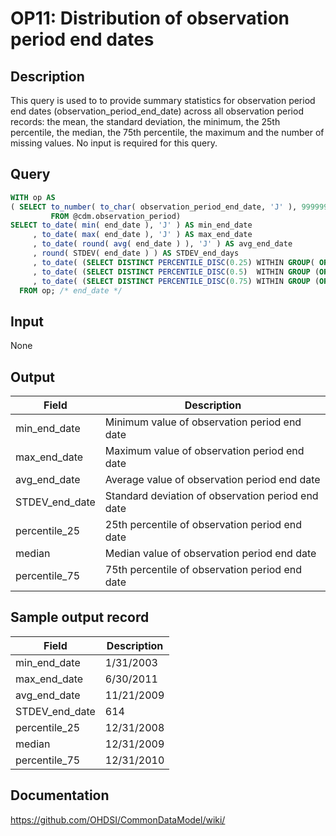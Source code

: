 <!---
Group:observation period
Name:OP11 Distribution of observation period end dates
Author:Patrick Ryan
CDM Version: 5.0
-->

# OP11: Distribution of observation period end dates

## Description
This query is used to to provide summary statistics for observation period end dates (observation_period_end_date) across all observation period records: the mean, the standard deviation, the minimum, the 25th percentile, the median, the 75th percentile, the maximum and the number of missing values. No input is required for this query.

## Query
```sql
WITH op AS
( SELECT to_number( to_char( observation_period_end_date, 'J' ), 9999999 )::INT AS end_date
         FROM @cdm.observation_period)
SELECT to_date( min( end_date ), 'J' ) AS min_end_date
     , to_date( max( end_date ), 'J' ) AS max_end_date
     , to_date( round( avg( end_date ) ), 'J' ) AS avg_end_date
     , round( STDEV( end_date ) ) AS STDEV_end_days
     , to_date( (SELECT DISTINCT PERCENTILE_DISC(0.25) WITHIN GROUP( ORDER BY end_date ) OVER () FROM op), 'J' ) AS percentile_25
     , to_date( (SELECT DISTINCT PERCENTILE_DISC(0.5)  WITHIN GROUP (ORDER BY end_date ) OVER () FROM op), 'J' ) AS median
     , to_date( (SELECT DISTINCT PERCENTILE_DISC(0.75) WITHIN GROUP (ORDER BY end_date ) OVER () FROM op), 'J' ) AS percentile_75
  FROM op; /* end_date */
```

## Input

None

## Output

| Field |  Description |
| --- | --- |
| min_end_date |  Minimum value of observation period end date |
| max_end_date |  Maximum value of observation  period end date |
| avg_end_date |  Average value of observation period end date |
| STDEV_end_date |  Standard deviation of observation period end date |
| percentile_25 |  25th percentile of observation period end date |
| median |  Median value of observation period end date |
| percentile_75 |  75th percentile of observation period end date |

## Sample output record

|  Field |  Description |
| --- | --- |
| min_end_date | 1/31/2003 |
| max_end_date |  6/30/2011 |
|  avg_end_date |  11/21/2009 |
|  STDEV_end_date |  614 |
|  percentile_25 |  12/31/2008 |
|  median |  12/31/2009 |
|  percentile_75 |  12/31/2010 |



## Documentation
https://github.com/OHDSI/CommonDataModel/wiki/
